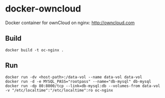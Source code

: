docker-owncloud
===============

Docker container for ownCloud on nginx: http://owncloud.com

Build
-----

```
docker build -t oc-nginx .
```

Run
---

```
docker run -dv <host-path>:/data-vol --name data-vol data-vol
docker run -d -e MYSQL_PASS="rootpass" --name="db-mysql" db-mysql
docker run -dp 80:8000/tcp --link=db-mysql:db --volumes-from data-vol -v "/etc/localtime":"/etc/localtime":ro oc-nginx
```